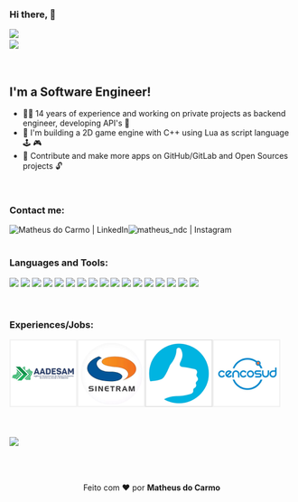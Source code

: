 ### Hi there, :wave:

![](https://komarev.com/ghpvc/?username=matheus-ndc&style=flat-square)<br>
![](https://img.shields.io/github/last-commit/matheus-ndc/matheus-ndc?color=red&style=flat-square)

<br>

## I'm a Software Engineer!

- :office_worker: 14 years of experience and working on private projects as backend engineer, developing API's :door: <br>
- :seedling: I'm building a 2D game engine with C++ using Lua as script language :joystick: :video_game:
- :dart: Contribute and make more apps on GitHub/GitLab and Open Sources projects :unlock:

<br>

### Contact me:

[<img align="left" target="_blank" alt="Matheus do Carmo | LinkedIn" src="https://img.shields.io/badge/linkedin-000000.svg?&style=for-the-badge&logo=linkedin&logoColor=white" />][linkedin]
[<img align="left" target="_blank" alt="matheus_ndc | Instagram" src="https://img.shields.io/badge/instagram-ffffff.svg?&style=for-the-badge&logo=instagram&logoColor=instagram" />][instagram]

<br>
<br>

### Languages and Tools:

[<img src="https://img.shields.io/badge/dotnet-%231572B6.svg?&style=for-the-badge&logo=csharp&logoColor=white"/>][devto]
[<img src="https://img.shields.io/badge/JavaScript-F7DF1E?style=for-the-badge&logo=javascript&logoColor=black"/>][devto]
[<img src="https://img.shields.io/badge/TypeScript-000000?style=for-the-badge&logo=typescript&logoColor=white"/>][devto]
[<img src="https://img.shields.io/badge/php-%23777BB4.svg?&style=for-the-badge&logo=php&logoColor=white"/>][devto]
[<img src="https://img.shields.io/badge/python%20-%23E34F26.svg?&style=for-the-badge&logo=python&logoColor=white"/>][devto]
[<img src="https://img.shields.io/badge/c++-000000.svg?&style=for-the-badge&logo=cplusplus&logoColor=white"/>][devto]
[<img src="https://img.shields.io/badge/html5%20-%23E34F26.svg?&style=for-the-badge&logo=html5&logoColor=white"/>][devto]
[<img src="https://img.shields.io/badge/css3%20-%231572B6.svg?&style=for-the-badge&logo=css3&logoColor=white"/>][devto]
[<img src="https://img.shields.io/badge/Sass-CC6699?style=for-the-badge&logo=sass&logoColor=white"/>][devto]
[<img src="https://img.shields.io/badge/node.js%20-%2343853D.svg?&style=for-the-badge&logo=node.js&logoColor=white"/>][devto]
[<img src="https://img.shields.io/badge/react%20-%2320232a.svg?&style=for-the-badge&logo=react&logoColor=%2361DAFB"/>][devto]
[<img src="https://img.shields.io/badge/jquery%20-%230769AD.svg?&style=for-the-badge&logo=jquery&logoColor=white"/>][devto]
[<img src="https://img.shields.io/badge/git%20-%23F05033.svg?&style=for-the-badge&logo=git&logoColor=white"/>][devto]
[<img src="https://img.shields.io/badge/jenkins%20-%232C5263.svg?&style=for-the-badge&logo=jenkins&logoColor=white"/>][devto]
[<img src="https://img.shields.io/badge/mysql-%230A0A0A.svg?&style=for-the-badge&logo=mysql&logoColor=white"/>][devto]
[<img src="https://img.shields.io/badge/MongoDB-%234ea94b.svg?&style=for-the-badge&logo=mongodb&logoColor=white"/>][devto]
[<img src="https://img.shields.io/badge/shell_script-ffffff.svg?&style=for-the-badge&logo=gnu-bash&logoColor=gnu-bash"/>][devto]

<br>

### Experiences/Jobs:

[<img src="https://github.com/matheus-ndc/matheus-ndc/blob/assets/images/Experiences.png?raw=true"/>][devto]

<br>
<br>

<a href="https://github.com/anuraghazra/github-readme-stats">
  <img align="center" src="https://github-readme-stats.vercel.app/api/top-langs/?username=matheus-ndc&hide_progress=true" />
</a>

<br>
<br>
<br>
<br>

<p align="center">Feito com ❤️ por <strong>Matheus do Carmo</strong></p>

[website]: https://www.mxdev.com.br
[instagram]: https://instagram.com/matheus_ndc
[linkedin]: https://linkedin.com/in/matheusndc
[behance]: https://behance.net/matheusndc
[medium]: https://medium.com/@matheusndc
[stackoverflow]: https://stackoverflow.com/users/6509872/matheus-do-carmo
[devto]: #
[deezer]: https://www.deezer.com/br/profile/910568673/playlists
[steam]: https://steamcommunity.com/id/ManducaFPS/
